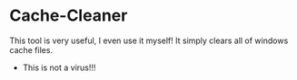# Cache-Cleaner
This tool is very useful, I even use it myself! It simply clears all of windows cache files. 
* This is not a virus!!!

